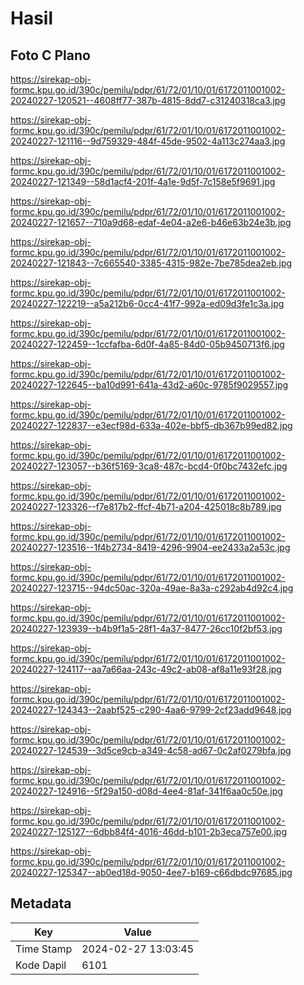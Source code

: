 # Hasil

## Foto C Plano

https://sirekap-obj-formc.kpu.go.id/390c/pemilu/pdpr/61/72/01/10/01/6172011001002-20240227-120521--4608ff77-387b-4815-8dd7-c31240318ca3.jpg

https://sirekap-obj-formc.kpu.go.id/390c/pemilu/pdpr/61/72/01/10/01/6172011001002-20240227-121116--9d759329-484f-45de-9502-4a113c274aa3.jpg

https://sirekap-obj-formc.kpu.go.id/390c/pemilu/pdpr/61/72/01/10/01/6172011001002-20240227-121349--58d1acf4-201f-4a1e-9d5f-7c158e5f9691.jpg

https://sirekap-obj-formc.kpu.go.id/390c/pemilu/pdpr/61/72/01/10/01/6172011001002-20240227-121657--710a9d68-edaf-4e04-a2e6-b46e63b24e3b.jpg

https://sirekap-obj-formc.kpu.go.id/390c/pemilu/pdpr/61/72/01/10/01/6172011001002-20240227-121843--7c665540-3385-4315-982e-7be785dea2eb.jpg

https://sirekap-obj-formc.kpu.go.id/390c/pemilu/pdpr/61/72/01/10/01/6172011001002-20240227-122219--a5a212b6-0cc4-41f7-992a-ed09d3fe1c3a.jpg

https://sirekap-obj-formc.kpu.go.id/390c/pemilu/pdpr/61/72/01/10/01/6172011001002-20240227-122459--1ccfafba-6d0f-4a85-84d0-05b9450713f6.jpg

https://sirekap-obj-formc.kpu.go.id/390c/pemilu/pdpr/61/72/01/10/01/6172011001002-20240227-122645--ba10d991-641a-43d2-a60c-9785f9029557.jpg

https://sirekap-obj-formc.kpu.go.id/390c/pemilu/pdpr/61/72/01/10/01/6172011001002-20240227-122837--e3ecf98d-633a-402e-bbf5-db367b99ed82.jpg

https://sirekap-obj-formc.kpu.go.id/390c/pemilu/pdpr/61/72/01/10/01/6172011001002-20240227-123057--b36f5169-3ca8-487c-bcd4-0f0bc7432efc.jpg

https://sirekap-obj-formc.kpu.go.id/390c/pemilu/pdpr/61/72/01/10/01/6172011001002-20240227-123326--f7e817b2-ffcf-4b71-a204-425018c8b789.jpg

https://sirekap-obj-formc.kpu.go.id/390c/pemilu/pdpr/61/72/01/10/01/6172011001002-20240227-123516--1f4b2734-8419-4296-9904-ee2433a2a53c.jpg

https://sirekap-obj-formc.kpu.go.id/390c/pemilu/pdpr/61/72/01/10/01/6172011001002-20240227-123715--94dc50ac-320a-49ae-8a3a-c292ab4d92c4.jpg

https://sirekap-obj-formc.kpu.go.id/390c/pemilu/pdpr/61/72/01/10/01/6172011001002-20240227-123939--b4b9f1a5-28f1-4a37-8477-26cc10f2bf53.jpg

https://sirekap-obj-formc.kpu.go.id/390c/pemilu/pdpr/61/72/01/10/01/6172011001002-20240227-124117--aa7a66aa-243c-49c2-ab08-af8a11e93f28.jpg

https://sirekap-obj-formc.kpu.go.id/390c/pemilu/pdpr/61/72/01/10/01/6172011001002-20240227-124343--2aabf525-c290-4aa6-9799-2cf23add9648.jpg

https://sirekap-obj-formc.kpu.go.id/390c/pemilu/pdpr/61/72/01/10/01/6172011001002-20240227-124539--3d5ce9cb-a349-4c58-ad67-0c2af0279bfa.jpg

https://sirekap-obj-formc.kpu.go.id/390c/pemilu/pdpr/61/72/01/10/01/6172011001002-20240227-124916--5f29a150-d08d-4ee4-81af-341f6aa0c50e.jpg

https://sirekap-obj-formc.kpu.go.id/390c/pemilu/pdpr/61/72/01/10/01/6172011001002-20240227-125127--6dbb84f4-4016-46dd-b101-2b3eca757e00.jpg

https://sirekap-obj-formc.kpu.go.id/390c/pemilu/pdpr/61/72/01/10/01/6172011001002-20240227-125347--ab0ed18d-9050-4ee7-b169-c66dbdc97685.jpg


## Metadata

| Key        | Value               |
| ---------- | ------------------- |
| Time Stamp | 2024-02-27 13:03:45 |
| Kode Dapil | 6101                |




